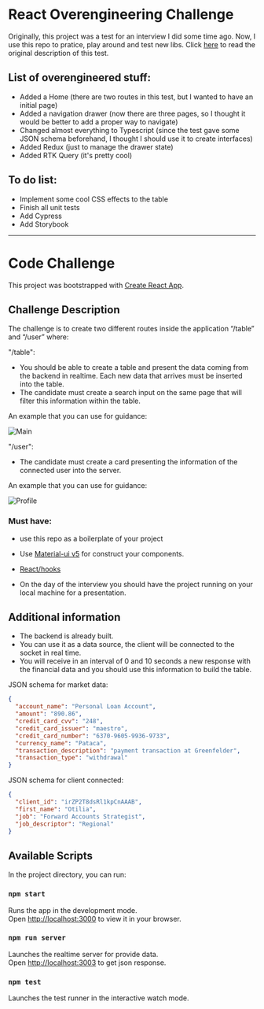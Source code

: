 # React Overengineering Challenge

Originally, this project was a test for an interview I did some time ago. Now, I use this repo to pratice, play around and test new libs. Click [here](#code-challenge) to read the original description of this test.

## List of overengineered stuff:

- Added a Home (there are two routes in this test, but I wanted to have an initial page)
- Added a navigation drawer (now there are three pages, so I thought it would be better to add a proper way to navigate)
- Changed almost everything to Typescript (since the test gave some JSON schema beforehand, I thought I should use it to create interfaces)
- Added Redux (just to manage the drawer state)
- Added RTK Query (it's pretty cool)

## To do list:

- Implement some cool CSS effects to the table
- Finish all unit tests
- Add Cypress
- Add Storybook

---

# Code Challenge

This project was bootstrapped with [Create React App](https://github.com/facebook/create-react-app).

## Challenge Description

The challenge is to create two different routes inside the application “/table” and “/user” where:

"/table":

- You should be able to create a table and present the data coming from the backend in realtime. Each new data that arrives must be inserted into the table.
- The candidate must create a search input on the same page that will filter this information within the table.

An example that you can use for guidance:

<p>
    <img src="public/wireframe_01.png"  alt="Main"/> 
</p>

"/user":

- The candidate must create a card presenting the information of the connected user into the server.

An example that you can use for guidance:

<p>
    <img src="public/wireframe_02.png"  alt="Profile"/>
</p>

### Must have:

- use this repo as a boilerplate of your project

- Use [Material-ui v5](https://mui.com/) for construct your components.

- [React/hooks](https://reactjs.org/docs/hooks-intro.html)

- On the day of the interview you should have the project running on your local machine for a presentation.

## Additional information

- The backend is already built.
- You can use it as a data source, the client will be connected to the socket in real time.
- You will receive in an interval of 0 and 10 seconds a new response with the financial data and you should use this information to build the table.

JSON schema for market data:

```json
{
  "account_name": "Personal Loan Account",
  "amount": "890.86",
  "credit_card_cvv": "248",
  "credit_card_issuer": "maestro",
  "credit_card_number": "6370-9605-9936-9733",
  "currency_name": "Pataca",
  "transaction_description": "payment transaction at Greenfelder",
  "transaction_type": "withdrawal"
}
```

JSON schema for client connected:

```json
{
  "client_id": "irZP2T8dsRl1kpCnAAAB",
  "first_name": "Otilia",
  "job": "Forward Accounts Strategist",
  "job_descriptor": "Regional"
}
```

## Available Scripts

In the project directory, you can run:

### `npm start`

Runs the app in the development mode.\
Open [http://localhost:3000](http://localhost:3000) to view it in your browser.

### `npm run server`

Launches the realtime server for provide data.\
Open [http://localhost:3003](http://localhost:3003) to get json response.

### `npm test`

Launches the test runner in the interactive watch mode.
